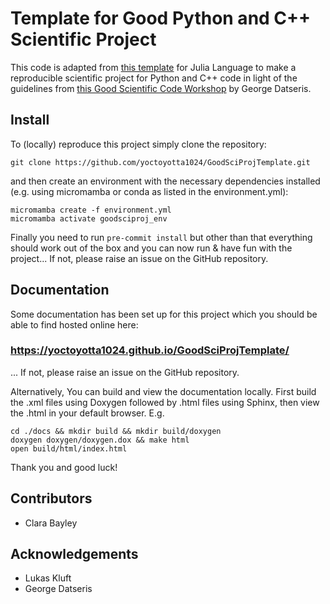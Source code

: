 # Template for Good Python and C++ Scientific Project

This code is adapted from [this template](https://juliadynamics.github.io/DrWatson.jl/stable) for
Julia Language to make a reproducible scientific project for Python and C++ code in light of the
guidelines from [this Good Scientific Code Workshop](https://www.youtube.com/watch?v=x3swaMSCcYk) by
George Datseris.

## Install
To (locally) reproduce this project simply clone the repository:
```
git clone https://github.com/yoctoyotta1024/GoodSciProjTemplate.git
```
and then create an environment with the necessary dependencies installed (e.g. using micromamba
or conda as listed in the environment.yml):
```
micromamba create -f environment.yml
micromamba activate goodsciproj_env
```
Finally you need to run ``pre-commit install`` but other than that everything should work out of
the box and you can now run & have fun with the project... If not, please raise an issue on the
GitHub repository.

## Documentation
Some documentation has been set up for this project which you should be able to find hosted online
here:
### https://yoctoyotta1024.github.io/GoodSciProjTemplate/
... If not, please raise an issue on the GitHub repository.

Alternatively, You can build and view the documentation locally. First build the .xml
files using Doxygen followed by .html files using Sphinx, then view the .html in your default
browser. E.g.

```
cd ./docs && mkdir build && mkdir build/doxygen
doxygen doxygen/doxygen.dox && make html
open build/html/index.html
```

Thank you and good luck!

## Contributors
- Clara Bayley

## Acknowledgements
- Lukas Kluft
- George Datseris
